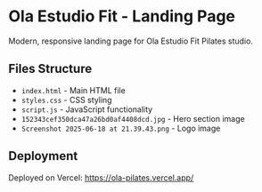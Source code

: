 # Ola Estudio Fit - Landing Page

Modern, responsive landing page for Ola Estudio Fit Pilates studio.

## Files Structure
- `index.html` - Main HTML file
- `styles.css` - CSS styling
- `script.js` - JavaScript functionality
- `152343cef350dca47a26bd0af4408dcd.jpg` - Hero section image
- `Screenshot 2025-06-18 at 21.39.43.png` - Logo image

## Deployment
Deployed on Vercel: https://ola-pilates.vercel.app/